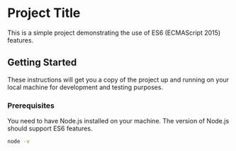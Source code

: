# Project Title

This is a simple project demonstrating the use of ES6 (ECMAScript 2015) features.

## Getting Started

These instructions will get you a copy of the project up and running on your local machine for development and testing purposes.

### Prerequisites

You need to have Node.js installed on your machine. The version of Node.js should support ES6 features.

```bash
node -v

